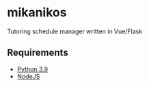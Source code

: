 # mikanikos
Tutoring schedule manager written in Vue/Flask

## Requirements
* [Python 3.9](https://www.python.org/downloads/release/python-391/)
* [NodeJS](https://nodejs.org/en/)
